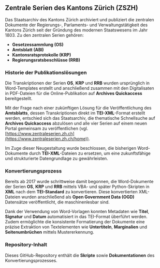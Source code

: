 ## Zentrale Serien des Kantons Zürich (ZSZH)

Das Staatsarchiv des Kantons Zürich archiviert und publiziert die zentralen Dokumente der Regierungs-, Parlaments- und Verwaltungstätigkeit des Kantons Zürich seit der Gründung des modernen Staatswesens im Jahr 1803. Zu den zentralen Serien gehören:

- **Gesetzessammlung (OS)**
- **Amtsblatt (ABl)**
- **Kantonsratsprotokolle (KRP)**
- **Regierungsratsbeschlüsse (RRB)**

### Historie der Publikationslösungen

Die Transkriptionen der Serien **OS**, **KRP** und **RRB** wurden ursprünglich in Word-Templates erstellt und anschließend zusammen mit den Digitalisaten in PDF-Dateien für die Online-Publikation auf **Archives Quickaccess** bereitgestellt.

Mit der Frage nach einer zukünftigen Lösung für die Veröffentlichung des **Amtsblatts**, dessen Transkriptionen direkt im **TEI-XML**-Format erstellt werden, entschied sich das Staatsarchiv, die thematische Schnellsuche auf **Archives Quickaccess** abzulösen und alle vier Serien auf einem neuen Portal gemeinsam zu veröffentlichen (vgl. [https://www.zentraleserien.zh.ch](https://www.zentraleserien.zh.ch/home)). 

Im Zuge dieser Neugestaltung wurde beschlossen, die bisherigen Word-Dokumente durch **TEI-XML**-Dateien zu ersetzen, um eine zukunftsfähige und strukturierte Datengrundlage zu gewährleisten.

### Konvertierungsprozess

Bereits ab 2017 wurde schrittweise damit begonnen, die Word-Dokumente der Serien **OS**, **KRP** und **RRB** mittels VBA- und später Python-Skripten in **XML** nach dem **TEI-Standard** zu konvertieren. Diese konvertierten XML-Dateien wurden anschließend als **Open Government Data (OGD)** Datensätze veröffentlicht, die maschinenlesbar sind.

Dank der Verwendung von Word-Vorlagen konnten Metadaten wie **Titel**, **Signatur** und **Datum** automatisiert in das TEI-Format überführt werden. Zudem ermöglichte die konsistente Formatierung der Dokumente eine präzise Extraktion von Textelementen wie **Untertiteln**, **Marginalien** und **Seitenumbrüchen** mittels Mustererkennung.

### Repository-Inhalt

Dieses GitHub-Repository enthält die **Skripte** sowie **Dokumentationen** des Konvertierungsprozesses.
